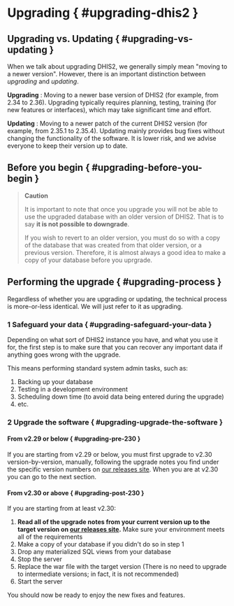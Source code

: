 # Upgrading { #upgrading-dhis2 }

## Upgrading vs. Updating { #upgrading-vs-updating }

When we talk about upgrading DHIS2, we generally simply mean "moving to a newer version". However, there is an important distinction between *upgrading* and *updating*.

**Upgrading**
:   Moving to a newer base version of DHIS2 (for example, from 2.34 to 2.36). Upgrading typically requires planning, testing, training (for new features or interfaces), which may take significant time and effort.

**Updating**
:   Moving to a newer patch of the current DHIS2 version (for example, from 2.35.1 to 2.35.4). Updating mainly provides bug fixes without changing the functionality of the software. It is lower risk, and we advise everyone to keep their version up to date.

## Before you begin { #upgrading-before-you-begin }

> **Caution**
>
> It is important to note that once you upgrade you will not be able to use the upgraded database with an older version of DHIS2. That is to say **it is not possible to downgrade**.
>
> If you wish to revert to an older version, you must do so with a copy of the database that was created from that older version, or a previous version. Therefore, it is almost always a good idea to make a copy of your database before you uprgrade.

## Performing the upgrade { #upgrading-process }

Regardless of whether you are upgrading or updating, the technical process is more-or-less identical. We will just refer to it as upgrading.

### 1 Safeguard your data { #upgrading-safeguard-your-data }

Depending on what sort of DHIS2 instance you have, and what you use it for, the first step is to make sure that you can recover any important data if anything goes wrong with the upgrade.

This means performing standard system admin tasks, such as:

1. Backing up your database
2. Testing in a development environment
3. Scheduling down time (to avoid data being entered during the upgrade)
4. etc.

### 2 Upgrade the software { #upgrading-upgrade-the-software }

#### From v2.29 or below { #upgrading-pre-230 }

If you are starting from v2.29 or below, you must first upgrade to v2.30 version-by-version, manually, following the upgrade notes you find under the specific version numbers on [our releases site](https://github.com/dhis2/dhis2-releases). When you are at v2.30 you can go to the next section.

#### From v2.30 or above { #upgrading-post-230 }

If you are starting from at least v2.30:

1. **Read all of the upgrade notes from your current version up to the target version on [our releases site](https://github.com/dhis2/dhis2-releases).** Make sure your environment meets all of the requirements
2. Make a copy of your database if you didn't do so in step 1
3. Drop any materialized SQL views from your database
4. Stop the server
5. Replace the war file with the target version (There is no need to upgrade to intermediate versions; in fact, it is not recommended)
6. Start the server

You should now be ready to enjoy the new fixes and features.
